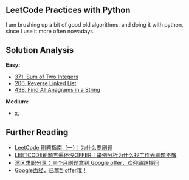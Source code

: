 LeetCode Practices with Python
---
I am brushing up a bit of good old algorithms, and doing it with python, since I use it more often nowadays.


Solution Analysis
---
**Easy:**

- [371. Sum of Two Integers][R5]
- [206. Reverse Linked List][R6]
- [438. Find All Anagrams in a String][R7]

**Medium:**

- x.


Further Reading
---

- [LeetCode 刷题指南（一）：为什么要刷题][R1]
- [LEETCODE刷题五遍还没OFFER！举例分析为什么找工作光刷题不够][R2]
- [湾区求职分享：三个月刷题拿到 Google offer，欢迎踊跃提问][R3]
- [Google面经，已拿到offer哦！][R4]

[R1]: http://www.jianshu.com/p/7bfbaf893a34
[R2]: http://www.1point3acres.com/why-you-fail-in-job-interviews/
[R3]: http://www.diycode.cc/topics/220
[R4]: https://ask.julyedu.com/question/775
[R5]: https://github.com/e-lin/LeetCode/blob/master/371-sum-of-two-integers/s-371-sum-of-two-integers.md
[R6]: https://github.com/e-lin/LeetCode/blob/master/206-reverse-linked-list/s-206-reverse-linked-list.md
[R7]: https://github.com/e-lin/LeetCode/blob/master/438-find-all-anagrams-in-a-string/s-438-find-all-anagrams-in-a-string.md
